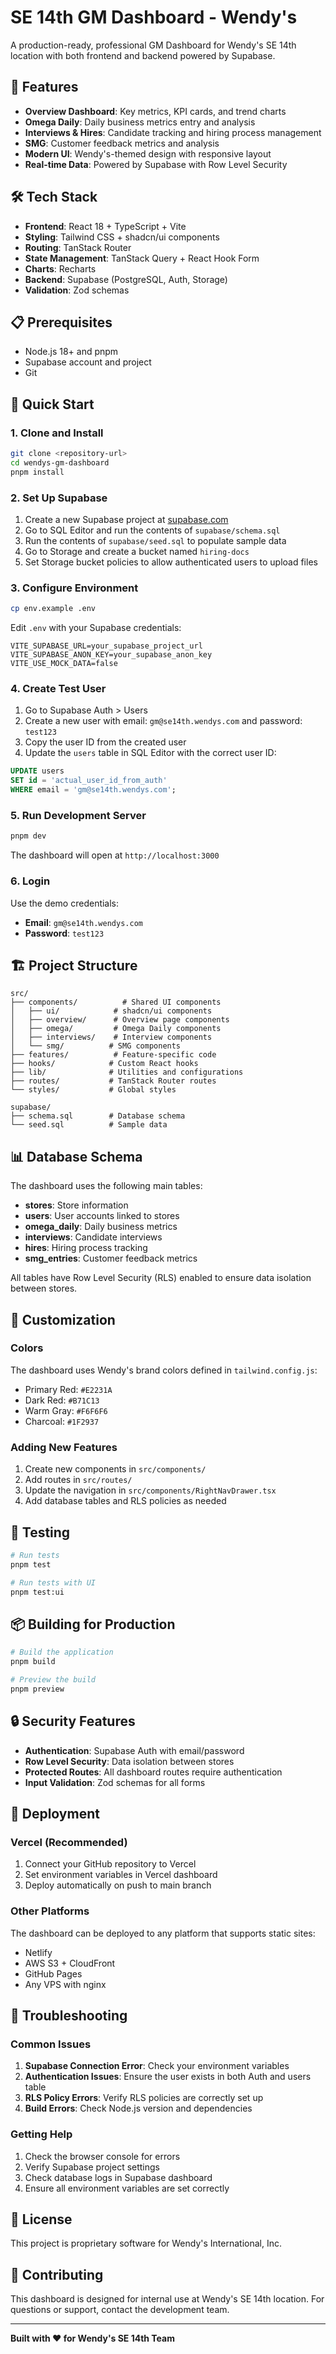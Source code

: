 # SE 14th GM Dashboard - Wendy's

A production-ready, professional GM Dashboard for Wendy's SE 14th location with both frontend and backend powered by Supabase.

## 🚀 Features

- **Overview Dashboard**: Key metrics, KPI cards, and trend charts
- **Omega Daily**: Daily business metrics entry and analysis
- **Interviews & Hires**: Candidate tracking and hiring process management
- **SMG**: Customer feedback metrics and analysis
- **Modern UI**: Wendy's-themed design with responsive layout
- **Real-time Data**: Powered by Supabase with Row Level Security

## 🛠️ Tech Stack

- **Frontend**: React 18 + TypeScript + Vite
- **Styling**: Tailwind CSS + shadcn/ui components
- **Routing**: TanStack Router
- **State Management**: TanStack Query + React Hook Form
- **Charts**: Recharts
- **Backend**: Supabase (PostgreSQL, Auth, Storage)
- **Validation**: Zod schemas

## 📋 Prerequisites

- Node.js 18+ and pnpm
- Supabase account and project
- Git

## 🚀 Quick Start

### 1. Clone and Install

```bash
git clone <repository-url>
cd wendys-gm-dashboard
pnpm install
```

### 2. Set Up Supabase

1. Create a new Supabase project at [supabase.com](https://supabase.com)
2. Go to SQL Editor and run the contents of `supabase/schema.sql`
3. Run the contents of `supabase/seed.sql` to populate sample data
4. Go to Storage and create a bucket named `hiring-docs`
5. Set Storage bucket policies to allow authenticated users to upload files

### 3. Configure Environment

```bash
cp env.example .env
```

Edit `.env` with your Supabase credentials:

```env
VITE_SUPABASE_URL=your_supabase_project_url
VITE_SUPABASE_ANON_KEY=your_supabase_anon_key
VITE_USE_MOCK_DATA=false
```

### 4. Create Test User

1. Go to Supabase Auth > Users
2. Create a new user with email: `gm@se14th.wendys.com` and password: `test123`
3. Copy the user ID from the created user
4. Update the `users` table in SQL Editor with the correct user ID:

```sql
UPDATE users 
SET id = 'actual_user_id_from_auth' 
WHERE email = 'gm@se14th.wendys.com';
```

### 5. Run Development Server

```bash
pnpm dev
```

The dashboard will open at `http://localhost:3000`

### 6. Login

Use the demo credentials:
- **Email**: `gm@se14th.wendys.com`
- **Password**: `test123`

## 🏗️ Project Structure

```
src/
├── components/          # Shared UI components
│   ├── ui/            # shadcn/ui components
│   ├── overview/      # Overview page components
│   ├── omega/         # Omega Daily components
│   ├── interviews/    # Interview components
│   └── smg/          # SMG components
├── features/          # Feature-specific code
├── hooks/            # Custom React hooks
├── lib/              # Utilities and configurations
├── routes/           # TanStack Router routes
└── styles/           # Global styles

supabase/
├── schema.sql        # Database schema
└── seed.sql          # Sample data
```

## 📊 Database Schema

The dashboard uses the following main tables:

- **stores**: Store information
- **users**: User accounts linked to stores
- **omega_daily**: Daily business metrics
- **interviews**: Candidate interviews
- **hires**: Hiring process tracking
- **smg_entries**: Customer feedback metrics

All tables have Row Level Security (RLS) enabled to ensure data isolation between stores.

## 🎨 Customization

### Colors

The dashboard uses Wendy's brand colors defined in `tailwind.config.js`:

- Primary Red: `#E2231A`
- Dark Red: `#B71C13`
- Warm Gray: `#F6F6F6`
- Charcoal: `#1F2937`

### Adding New Features

1. Create new components in `src/components/`
2. Add routes in `src/routes/`
3. Update the navigation in `src/components/RightNavDrawer.tsx`
4. Add database tables and RLS policies as needed

## 🧪 Testing

```bash
# Run tests
pnpm test

# Run tests with UI
pnpm test:ui
```

## 📦 Building for Production

```bash
# Build the application
pnpm build

# Preview the build
pnpm preview
```

## 🔒 Security Features

- **Authentication**: Supabase Auth with email/password
- **Row Level Security**: Data isolation between stores
- **Protected Routes**: All dashboard routes require authentication
- **Input Validation**: Zod schemas for all forms

## 🚀 Deployment

### Vercel (Recommended)

1. Connect your GitHub repository to Vercel
2. Set environment variables in Vercel dashboard
3. Deploy automatically on push to main branch

### Other Platforms

The dashboard can be deployed to any platform that supports static sites:
- Netlify
- AWS S3 + CloudFront
- GitHub Pages
- Any VPS with nginx

## 🐛 Troubleshooting

### Common Issues

1. **Supabase Connection Error**: Check your environment variables
2. **Authentication Issues**: Ensure the user exists in both Auth and users table
3. **RLS Policy Errors**: Verify RLS policies are correctly set up
4. **Build Errors**: Check Node.js version and dependencies

### Getting Help

1. Check the browser console for errors
2. Verify Supabase project settings
3. Check database logs in Supabase dashboard
4. Ensure all environment variables are set correctly

## 📝 License

This project is proprietary software for Wendy's International, Inc.

## 🤝 Contributing

This dashboard is designed for internal use at Wendy's SE 14th location. For questions or support, contact the development team.

---

**Built with ❤️ for Wendy's SE 14th Team**

